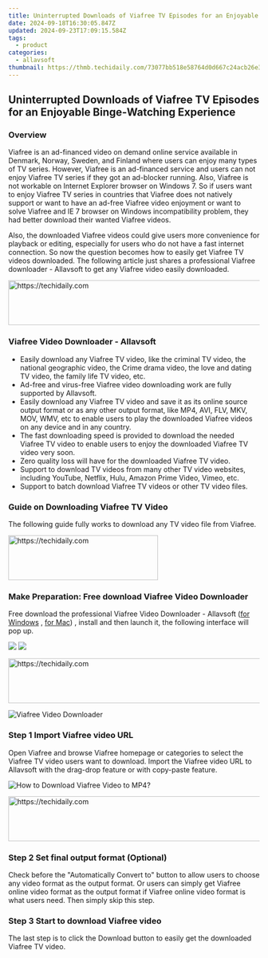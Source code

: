 ```yaml
---
title: Uninterrupted Downloads of Viafree TV Episodes for an Enjoyable Binge-Watching Experience
date: 2024-09-18T16:30:05.847Z
updated: 2024-09-23T17:09:15.584Z
tags:
  - product
categories:
  - allavsoft
thumbnail: https://thmb.techidaily.com/73077bb518e58764d0d667c24acb26e31ce2706dfa4d55a382cb32e354e1f132.jpg
---
```


## Uninterrupted Downloads of Viafree TV Episodes for an Enjoyable Binge-Watching Experience

### Overview

Viafree is an ad-financed video on demand online service available in Denmark, Norway, Sweden, and Finland where users can enjoy many types of TV series. However, Viafree is an ad-financed service and users can not enjoy Viafree TV series if they got an ad-blocker running. Also, Viafree is not workable on Internet Explorer browser on Windows 7\. So if users want to enjoy Viafree TV series in countries that Viafree does not natively support or want to have an ad-free Viafree video enjoyment or want to solve Viafree and IE 7 browser on Windows incompatibility problem, they had better download their wanted Viafree videos.

Also, the downloaded Viafree videos could give users more convenience for playback or editing, especially for users who do not have a fast internet connection. So now the question becomes how to easily get Viafree TV videos downloaded. The following article just shares a professional Viafree downloader - Allavsoft to get any Viafree video easily downloaded.

<!-- affiliate ads begin -->
<a href="https://appsumo.8odi.net/c/5597632/2123750/7443" target="_top" id="2123750">
  <img src="//a.impactradius-go.com/display-ad/7443-2123750" border="0" alt="https://techidaily.com" width="728" height="90"/>
</a>
<img height="0" width="0" src="https://appsumo.8odi.net/i/5597632/2123750/7443" style="position:absolute;visibility:hidden;" border="0" />
<!-- affiliate ads end -->

### Viafree Video Downloader - Allavsoft

* Easily download any Viafree TV video, like the criminal TV video, the national geographic video, the Crime drama video, the love and dating TV video, the family life TV video, etc.
* Ad-free and virus-free Viafree video downloading work are fully supported by Allavsoft.
* Easily download any Viafree TV video and save it as its online source output format or as any other output format, like MP4, AVI, FLV, MKV, MOV, WMV, etc to enable users to play the downloaded Viafree videos on any device and in any country.
* The fast downloading speed is provided to download the needed Viafree TV video to enable users to enjoy the downloaded Viafree TV video very soon.
* Zero quality loss will have for the downloaded Viafree TV video.
* Support to download TV videos from many other TV video websites, including YouTube, Netflix, Hulu, Amazon Prime Video, Vimeo, etc.
* Support to batch download Viafree TV videos or other TV video files.

### Guide on Downloading Viafree TV Video

The following guide fully works to download any TV video file from Viafree.

<!-- affiliate ads begin -->
<a href="https://laganoo.pxf.io/c/5597632/1484910/16446" target="_top" id="1484910">
  <img src="//a.impactradius-go.com/display-ad/16446-1484910" border="0" alt="https://techidaily.com" width="300" height="90"/>
</a>
<img height="0" width="0" src="https://laganoo.pxf.io/i/5597632/1484910/16446" style="position:absolute;visibility:hidden;" border="0" />
<!-- affiliate ads end -->

### Make Preparation: Free download Viafree Video Downloader

Free download the professional Viafree Video Downloader - Allavsoft ([for Windows](https://tools.techidaily.com/allavsoft/products/) , [for Mac](https://tools.techidaily.com/allavsoft/products/)) , install and then launch it, the following interface will pop up.

[![](https://www.allavsoft.com/how-to/../images/how-to/free-download-win.jpg)](https://tools.techidaily.com/allavsoft/products/) [![](https://www.allavsoft.com/how-to/../images/how-to/free-download-mac.jpg)](https://tools.techidaily.com/allavsoft/products/)

<!-- affiliate ads begin -->
<a href="https://appsumo.8odi.net/c/5597632/2123726/7443" target="_top" id="2123726">
  <img src="//a.impactradius-go.com/display-ad/7443-2123726" border="0" alt="https://techidaily.com" width="600" height="90"/>
</a>
<img height="0" width="0" src="https://appsumo.8odi.net/i/5597632/2123726/7443" style="position:absolute;visibility:hidden;" border="0" />
<!-- affiliate ads end -->

![Viafree Video Downloader](https://www.allavsoft.com/how-to/../images/allavsoft/screen-shot-600.jpg)

### Step 1 Import Viafree video URL

Open Viafree and browse Viafree homepage or categories to select the Viafree TV video users want to download. Import the Viafree video URL to Allavsoft with the drag-drop feature or with copy-paste feature.

![How to Download Viafree Video to MP4?](https://www.allavsoft.com/how-to/../images/how-to/download-rtmp-video/download-rtmp-video.jpg)

<!-- affiliate ads begin -->
<a href="https://appsumo.8odi.net/c/5597632/2151882/7443" target="_top" id="2151882">
  <img src="//a.impactradius-go.com/display-ad/7443-2151882" border="0" alt="https://techidaily.com" width="600" height="90"/>
</a>
<img height="0" width="0" src="https://appsumo.8odi.net/i/5597632/2151882/7443" style="position:absolute;visibility:hidden;" border="0" />
<!-- affiliate ads end -->

### Step 2 Set final output format (Optional)

Check before the "Automatically Convert to" button to allow users to choose any video format as the output format. Or users can simply get Viafree online video format as the output format if Viafree online video format is what users need. Then simply skip this step.

### Step 3 Start to download Viafree video

The last step is to click the Download button to easily get the downloaded Viafree TV video.

<ins class="adsbygoogle"
     style="display:block"
     data-ad-format="autorelaxed"
     data-ad-client="ca-pub-7571918770474297"
     data-ad-slot="1223367746"></ins>

<ins class="adsbygoogle"
     style="display:block"
     data-ad-client="ca-pub-7571918770474297"
     data-ad-slot="8358498916"
     data-ad-format="auto"
     data-full-width-responsive="true"></ins>



